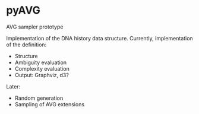 pyAVG
=====

AVG sampler prototype

Implementation of the DNA history data structure. Currently, implementation of the definition:
- Structure
- Ambiguity evaluation
- Complexity evaluation
- Output: Graphviz, d3?

Later:
- Random generation
- Sampling of AVG extensions
